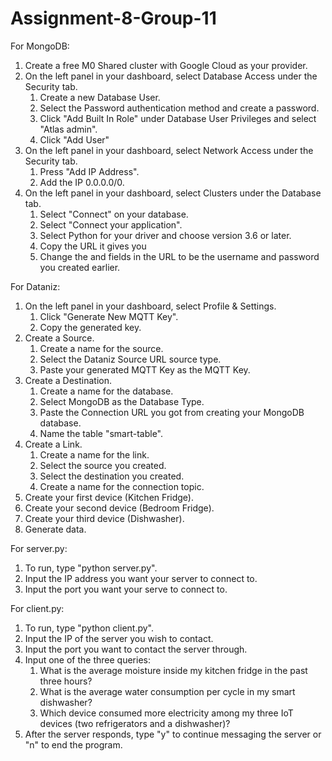 # Assignment-8-Group-11

For MongoDB:
1. Create a free M0 Shared cluster with Google Cloud as your provider.
2. On the left panel in your dashboard, select Database Access under the Security tab.
   1. Create a new Database User.
   2. Select the Password authentication method and create a password.
   3. Click "Add Built In Role" under Database User Privileges and select "Atlas admin".
   4. Click "Add User"
3. On the left panel in your dashboard, select Network Access under the Security tab.
   1. Press "Add IP Address".
   2. Add the IP 0.0.0.0/0.
4. On the left panel in your dashboard, select Clusters under the Database tab.
   1. Select "Connect" on your database.
   2. Select "Connect your application".
   3. Select Python for your driver and choose version 3.6 or later.
   4. Copy the URL it gives you
   5. Change the <username> and <password> fields in the URL to be the username and password you created earlier.

For Dataniz:
1. On the left panel in your dashboard, select Profile & Settings.
   1. Click "Generate New MQTT Key".
   2. Copy the generated key.
2. Create a Source.
   1. Create a name for the source.
   2. Select the Dataniz Source URL source type.
   3. Paste your generated MQTT Key as the MQTT Key.
3. Create a Destination.
   1. Create a name for the database.
   2. Select MongoDB as the Database Type.
   3. Paste the Connection URL you got from creating your MongoDB database.
   4. Name the table "smart-table".
4. Create a Link.
   1. Create a name for the link.
   2. Select the source you created.
   3. Select the destination you created.
   4. Create a name for the connection topic.
5. Create your first device (Kitchen Fridge).
6. Create your second device (Bedroom Fridge).
7. Create your third device (Dishwasher).
8. Generate data.

For server.py:
1. To run, type "python server.py".
2. Input the IP address you want your server to connect to.
3. Input the port you want your serve to connect to.

For client.py:
1. To run, type "python client.py".
2. Input the IP of the server you wish to contact.
3. Input the port you want to contact the server through.
4. Input one of the three queries:
   1. What is the average moisture inside my kitchen fridge in the past three hours?
   2. What is the average water consumption per cycle in my smart dishwasher?
   3. Which device consumed more electricity among my three IoT devices (two refrigerators and a dishwasher)?
5. After the server responds, type "y" to continue messaging the server or "n" to
end the program.
